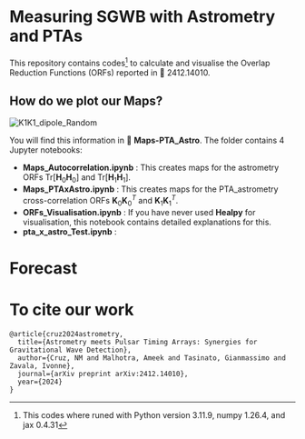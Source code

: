 # Measuring SGWB with Astrometry and PTAs

This repository contains codes[^1] to calculate and visualise the Overlap Reduction Functions (ORFs) reported in :page_facing_up: 2412.14010.

## How do we plot our Maps?

![K1K1_dipole_Random](https://github.com/user-attachments/assets/57a52a54-28e9-47e0-92a4-619edd5c1c58)

You will find this information in :file_folder: **Maps-PTA_Astro**. The folder contains 4 Jupyter notebooks:
- **Maps_Autocorrelation.ipynb** : This creates maps for the astrometry ORFs $\mathrm{Tr}[\mathbf{H}_0 \mathbf{H}_0]$ and $\mathrm{Tr}[\mathbf{H}_1 \mathbf{H}_1]$.
- **Maps_PTAxAstro.ipynb** : This creates maps for the PTA_astrometry cross-correlation ORFs $\mathbf{K}_0 \mathbf{K}_0^{T}$ and $\mathbf{K}_1 \mathbf{K}_1 ^{T}$.
- **ORFs_Visualisation.ipynb** : If you have never used **Healpy** for visualisation, this notebook contains detailed explanations for this.
- **pta_x_astro_Test.ipynb** :

# Forecast 



[^1]: This codes where runed with Python version 3.11.9, numpy 1.26.4, and jax 0.4.31

# To cite our work
```
@article{cruz2024astrometry,
  title={Astrometry meets Pulsar Timing Arrays: Synergies for Gravitational Wave Detection},
  author={Cruz, NM and Malhotra, Ameek and Tasinato, Gianmassimo and Zavala, Ivonne},
  journal={arXiv preprint arXiv:2412.14010},
  year={2024}
}
```
